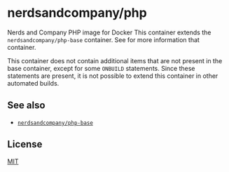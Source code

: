 # nerdsandcompany/php
Nerds and Company PHP image for Docker
This container extends the `nerdsandcompany/php-base` container. See for more information that container.

This container does not contain additional items that are not present in the base container,
except for some `ONBUILD` statements. Since these statements are present, it is not possible
to extend this container in other automated builds.

## See also
- [`nerdsandcompany/php-base`](https://github.com/nerds-and-company/docker-php-base)

## License
[MIT](LICENSE)
